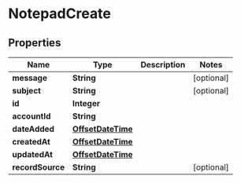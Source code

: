 # NotepadCreate

## Properties
Name | Type | Description | Notes
------------ | ------------- | ------------- | -------------
**message** | **String** |  |  [optional]
**subject** | **String** |  |  [optional]
**id** | **Integer** |  | 
**accountId** | **String** |  | 
**dateAdded** | [**OffsetDateTime**](OffsetDateTime.md) |  | 
**createdAt** | [**OffsetDateTime**](OffsetDateTime.md) |  | 
**updatedAt** | [**OffsetDateTime**](OffsetDateTime.md) |  | 
**recordSource** | **String** |  |  [optional]
